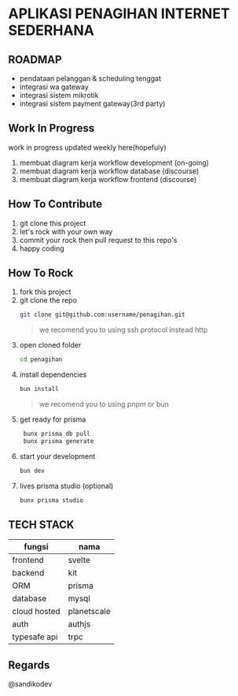 # APLIKASI PENAGIHAN INTERNET SEDERHANA

## ROADMAP

- pendataan pelanggan & scheduling tenggat
- integrasi wa gateway
- integrasi sistem mikrotik
- integrasi sistem payment gateway(3rd party)

## Work In Progress

work in progress updated weekly here(hopefuly)

1. membuat diagram kerja workflow development (on-going)
2. membuat diagram kerja workflow database (discourse)
3. membuat diagram kerja workflow frontend (discourse)

## How To Contribute

1. git clone this project
2. let's rock with your own way
3. commit your rock then pull request to this repo's
4. happy coding

## How To Rock

1. fork this project
2. git clone the repo
   ```sh
   git clone git@github.com:username/penagihan.git
   ```
   > we recomend you to using ssh protocol instead http
3. open cloned folder
   ```sh
   cd penagihan
   ```
4. install dependencies
   ```sh
   bun install
   ```
   > we recomend you to using pnpm or bun
5. get ready for prisma
   ```sh
    bunx prisma db pull
    bunx prisma generate
   ```
6. start your development
   ```sh
   bun dev
   ```
7. lives prisma studio (optional)
   ```sh
   bunx prisma studio
   ```

## TECH STACK

| fungsi       | nama        |
| ------------ | ----------- |
| frontend     | svelte      |
| backend      | kit         |
| ORM          | prisma      |
| database     | mysql       |
| cloud hosted | planetscale |
| auth         | authjs      |
| typesafe api | trpc        |

## Regards

@sandikodev
